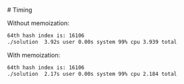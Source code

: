 # Timing

Without memoization:

```bash
64th hash index is: 16106
./solution  3.92s user 0.00s system 99% cpu 3.939 total
```

With memoization:

```bash
64th hash index is: 16106
./solution  2.17s user 0.00s system 99% cpu 2.184 total
```
